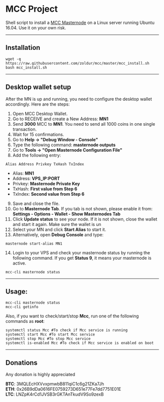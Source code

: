 # MCC Project
Shell script to install a [MCC Masternode](https://www.mccproject.net/) on a Linux server running Ubuntu 16.04. Use it on your own risk.
***

## Installation
```
wget -q https://raw.githubusercontent.com/zoldur/mcc/master/mcc_install.sh
bash mcc_install.sh
```
***

## Desktop wallet setup  

After the MN is up and running, you need to configure the desktop wallet accordingly. Here are the steps:  
1. Open MCC Desktop Wallet.  
2. Go to RECEIVE and create a New Address: **MN1**  
3. Send **3000** MCC to **MN1**. You need to send all 1000 coins in one single transaction.
4. Wait for 15 confirmations.  
5. Go to **Help -> "Debug Window - Console"**  
6. Type the following command: **masternode outputs** 
7. Go to  **Tools -> "Open Masternode Configuration File"**
8. Add the following entry:
```
Alias Address Privkey TxHash TxIndex
```
* Alias: **MN1**
* Address: **VPS_IP:PORT**
* Privkey: **Masternode Private Key**
* TxHash: **First value from Step 6**
* TxIndex:  **Second value from Step 6**
9. Save and close the file.
10. Go to **Masternode Tab**. If you tab is not shown, please enable it from: **Settings - Options - Wallet - Show Masternodes Tab**
11. Click **Update status** to see your node. If it is not shown, close the wallet and start it again. Make sure the wallet is un
12. Select your MN and click **Start Alias** to start it.
13. Alternatively, open **Debug Console** and type:
```
masternode start-alias MN1
```
14. Login to your VPS and check your masternode status by running the following command. If you get **Status 9**, it means your masternode is active.
```
mcc-cli masternode status
```
***

## Usage:
```
mcc-cli masternode status  
mcc-cli getinfo
```
Also, if you want to check/start/stop **Mcc**, run one of the following commands as **root**:

```
systemctl status Mcc #To check if Mcc service is running  
systemctl start Mcc #To start Mcc service  
systemctl stop Mcc #To stop Mcc service  
systemctl is-enabled Mcc #To check if Mcc service is enabled on boot  
```  
***

## Donations

Any donation is highly appreciated

**BTC**: 3MQLEcHXVvxpmwbB811qiC1c6g21ZKa7Jh  
**ETH**: 0x26B9dDa0616FE0759273D651e77Fe7dd7751E01E  
**LTC**: LNZpK4rCd1JVSB3rGKTAnTkudV9So9zexB  
